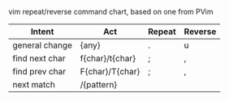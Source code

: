 vim repeat/reverse command chart, based on one from PVim

Intent | Act | Repeat | Reverse 
--- | --- | --- | ---
general change | {any} | . | u
find next char | f{char}/t{char} | ; | ,
find prev char | F{char}/T{char} | ; | ,
next match | /{pattern}<CR> | 

